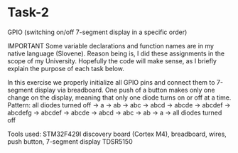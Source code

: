 # Task-2
GPIO (switching on/off 7-segment display in a specific order)

IMPORTANT Some variable declarations and function names are in my native language (Slovene). Reason being is, I did these assignments in the scope of my University. 
Hopefully the code will make sense, as I briefly explain the purpose of each task below.

In this exercise we properly initialize all GPIO pins and connect them to 7-segment display via breadboard.
One push of a button makes only one change on the display, meaning that only one diode turns on or off at a time.
Pattern: all diodes turned off → a → ab → abc → abcd → abcde → abcdef → abcdefg → abcdef → abcde → abcd → abc → ab → a → all diodes turned off

Tools used: STM32F429I discovery board (Cortex M4), breadboard, wires, push button, 7-segment display TDSR5150

